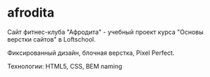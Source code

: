 # afrodita
Сайт фитнес-клуба "Афродита" - учебный проект курса "Основы верстки сайтов" в Loftschool.

Фиксированный дизайн, блочная верстка, Pixel Perfect.

Технологии: HTML5, CSS, BEM naming
